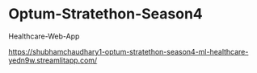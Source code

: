 # Optum-Stratethon-Season4
Healthcare-Web-App

https://shubhamchaudhary1-optum-stratethon-season4-ml-healthcare-yedn9w.streamlitapp.com/
